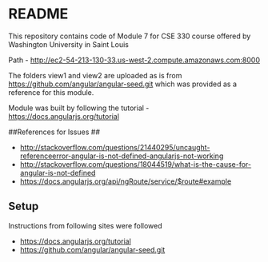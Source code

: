 # README #

This repository contains code of Module 7 for CSE 330 course offered by Washington University in Saint Louis

Path - http://ec2-54-213-130-33.us-west-2.compute.amazonaws.com:8000

The folders view1 and view2 are uploaded as is from https://github.com/angular/angular-seed.git which was provided as a reference for this module.

Module was built by following the tutorial - https://docs.angularjs.org/tutorial

##References for Issues ##

* http://stackoverflow.com/questions/21440295/uncaught-referenceerror-angular-is-not-defined-angularjs-not-working
* http://stackoverflow.com/questions/18044519/what-is-the-cause-for-angular-is-not-defined
* https://docs.angularjs.org/api/ngRoute/service/$route#example

## Setup ##

Instructions from following sites were followed

* https://docs.angularjs.org/tutorial
* https://github.com/angular/angular-seed.git